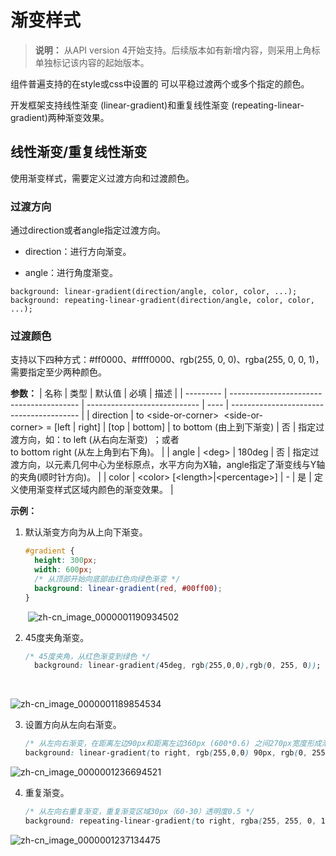 # 渐变样式

>  **说明：**
>  从API version 4开始支持。后续版本如有新增内容，则采用上角标单独标记该内容的起始版本。

组件普遍支持的在style或css中设置的 可以平稳过渡两个或多个指定的颜色。


开发框架支持线性渐变 (linear-gradient)和重复线性渐变 (repeating-linear-gradient)两种渐变效果。


## 线性渐变/重复线性渐变

使用渐变样式，需要定义过渡方向和过渡颜色。


### 过渡方向

通过direction或者angle指定过渡方向。
- direction：进行方向渐变。

- angle：进行角度渐变。

```
background: linear-gradient(direction/angle, color, color, ...);
background: repeating-linear-gradient(direction/angle, color, color, ...);
```


### 过渡颜色

支持以下四种方式：\#ff0000、\#ffff0000、rgb(255, 0, 0)、rgba(255, 0, 0, 1)，需要指定至少两种颜色。

**参数：** 
| 名称        | 类型                                       | 默认值                          | 必填   | 描述                                       |
| --------- | ---------------------------------------- | ---------------------------- | ---- | ---------------------------------------- |
| direction | to&nbsp;&lt;side-or-corner&gt;&nbsp;&nbsp;&lt;side-or-corner&gt;&nbsp;=&nbsp;[left&nbsp;\|&nbsp;right]&nbsp;\|&nbsp;[top&nbsp;\|&nbsp;bottom] | to&nbsp;bottom&nbsp;(由上到下渐变) | 否    | 指定过渡方向，如：to&nbsp;left&nbsp;(从右向左渐变)&nbsp;&nbsp;；或者<br/>to&nbsp;bottom&nbsp;right&nbsp;(从左上角到右下角)。 |
| angle     | &lt;deg&gt;                              | 180deg                       | 否    | 指定过渡方向，以元素几何中心为坐标原点，水平方向为X轴，angle指定了渐变线与Y轴的夹角(顺时针方向)。 |
| color     | &lt;color&gt;&nbsp;[&lt;length&gt;\|&lt;percentage&gt;] | -                            | 是    | 定义使用渐变样式区域内颜色的渐变效果。                      |

**示例：** 
1. 默认渐变方向为从上向下渐变。

   ```css
   #gradient {
     height: 300px;
     width: 600px;
     /* 从顶部开始向底部由红色向绿色渐变 */
     background: linear-gradient(red, #00ff00);
   }
   ```

   ​
![zh-cn_image_0000001190934502](figures/zh-cn_image_0000001190934502.png)

2. 45度夹角渐变。

   ```css
   /* 45度夹角，从红色渐变到绿色 */
     background: linear-gradient(45deg, rgb(255,0,0),rgb(0, 255, 0));
   ```

   ​

![zh-cn_image_0000001189854534](figures/zh-cn_image_0000001189854534.png)

3. 设置方向从左向右渐变。

   ```css
   /* 从左向右渐变，在距离左边90px和距离左边360px (600*0.6) 之间270px宽度形成渐变 */
   background: linear-gradient(to right, rgb(255,0,0) 90px, rgb(0, 255, 0) 60%);
   ```

![zh-cn_image_0000001236694521](figures/zh-cn_image_0000001236694521.png)

4. 重复渐变。

   ```css
   /* 从左向右重复渐变，重复渐变区域30px（60-30）透明度0.5 */
   background: repeating-linear-gradient(to right, rgba(255, 255, 0, 1) 30px,rgba(0, 0, 255, .5) 60px);
   ```

![zh-cn_image_0000001237134475](figures/zh-cn_image_0000001237134475.png)